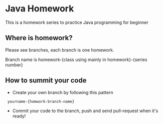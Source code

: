 # Java Homework

This is a homework series to practice Java programming for beginner

## Where is homework?

Please see branches, each branch is one homework.

Branch name is homework-{class using mainly in homework}-{series number}

## How to summit your code

* Create your own branch by following this pattern
```
 yourname-{homwork-branch-name}
```
* Commit your code to the branch, push and send pull-request when it's ready!

